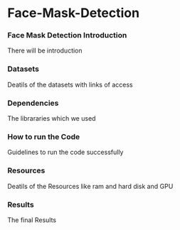 # Face-Mask-Detection
### Face Mask Detection Introduction
There will be introduction 

### Datasets
Deatils of the datasets with links of access 

### Dependencies 
The librararies which we used

### How to run the Code
Guidelines to run the code successfully 

### Resources 
Deatils of the Resources like ram and hard disk and GPU

### Results
The final Results 



